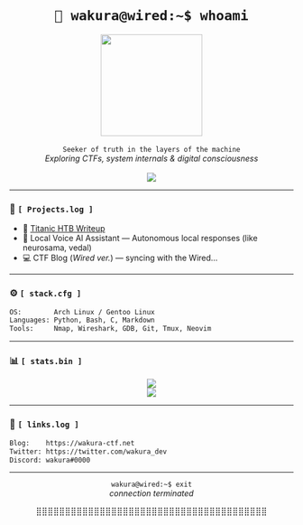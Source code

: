 <h1 align="center"><code>🧠 wakura@wired:~$ whoami</code></h1>

<p align="center">
  <img src="[https://upload.wikimedia.org/wikipedia/en/thumb/c/cd/Serial_Experiments_Lain.png/220px-Serial_Experiments_Lain.png](https://images.steamusercontent.com/ugc/811055404668406828/C20377A85AC435CB00B000AFAD88A7B0C7D85A87/?imw=5000&imh=5000&ima=fit&impolicy=Letterbox&imcolor=%23000000&letterbox=false)" width="180"><br><br>
  <code>Seeker of truth in the layers of the machine</code><br>
  <em>Exploring CTFs, system internals & digital consciousness</em><br><br>
  <img src="https://img.shields.io/badge/wired-active-brightgreen?style=flat&labelColor=111&logo=arch-linux&logoColor=green" />
</p>

---

### 📁 <code>[ Projects.log ]</code>

- 🔐 [Titanic HTB Writeup](https://github.com/your-username/titanic-writeup)  
- 🧠 Local Voice AI Assistant — Autonomous local responses (like neurosama, vedal)
- 💻 CTF Blog (*Wired ver.*) — syncing with the Wired...

---

### ⚙️ <code>[ stack.cfg ]</code>

```bash
OS:        Arch Linux / Gentoo Linux
Languages: Python, Bash, C, Markdown
Tools:     Nmap, Wireshark, GDB, Git, Tmux, Neovim
```

---

### 📊 <code>[ stats.bin ]</code>

<p align="center">
  <img src="https://github-readme-stats.vercel.app/api?username=wakura&show_icons=true&theme=tokyonight&hide_border=true&custom_title=Wired_Activity" /><br>
  <img src="https://github-readme-stats.vercel.app/api/top-langs/?username=wakura&layout=compact&theme=tokyonight&hide_border=true" />
</p>

---

### 🔗 <code>[ links.log ]</code>

```bash
Blog:    https://wakura-ctf.net
Twitter: https://twitter.com/wakura_dev
Discord: wakura#0000
```

---

<p align="center"><code>wakura@wired:~$ exit</code><br><em>connection terminated</em></p>

<p align="center">
  ⣿⣿⣿⣿⣿⣿⣿⣿⣿⣿⣿⣿⣿⣿⣿⣿⣿⣿⣿⣿⣿⣿⣿⣿⣿⣿⣿⣿⣿⣿⣿⣿⣿⣿⣿⣿⣿⣿⣿⣿
</p>

